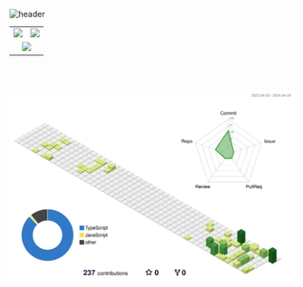 ![header](https://capsule-render.vercel.app/api?type=slice&color=auto&height=200&section=header&text=Rero0124&fontSize=55&rotate=10&desc=Kim,%20Seunghun&descAlignY=40&fontAlignY=25)

<!--
**Rero0124/Rero0124** is a ✨ _special_ ✨ repository because its `README.md` (this file) appears on your GitHub profile.

Here are some ideas to get you started:

- 🔭 I’m currently working on ...
- 🌱 I’m currently learning ...
- 👯 I’m looking to collaborate on ...
- 🤔 I’m looking for help with ...
- 💬 Ask me about ...
- 📫 How to reach me: ...
- 😄 Pronouns: ...
- ⚡ Fun fact: ...
-->

<table>
  <tr valign="top">
    <td>
      <img src="https://github-readme-stats.vercel.app/api/top-langs/?username=thundevistan&layout=compact&theme=tokyonight">
    </td>
    <td>
      <img src="https://github-readme-stats.vercel.app/api?username=thundevistan&show_icons=true&theme=tokyonight">
    </td>
  </tr>
  <tr>
    <td colspan="2">
      <div align="center">
        <a href="https://solved.ac/seunghun/">
          <img src="http://mazassumnida.wtf/api/v2/generate_badge?boj=seunghun" height="100%"> 
        </a>
      </div>
    </td>
  </tr>
</table>

<br><br>




![](./profile-3d-contrib/profile-green-animate.svg)